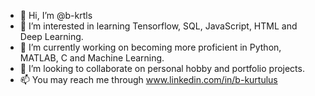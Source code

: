 - 👋 Hi, I’m @b-krtls
- 👀 I’m interested in learning Tensorflow, SQL, JavaScript, HTML and Deep Learning. 
- 🌱 I’m currently working on becoming more proficient in Python, MATLAB, C and Machine Learning.
- 💞️ I’m looking to collaborate on personal hobby and portfolio projects.
- 📫 You may reach me through www.linkedin.com/in/b-kurtulus

<!---
b-krtls/b-krtls is a ✨ special ✨ repository because its `README.md` (this file) appears on your GitHub profile.
You can click the Preview link to take a look at your changes.
--->
